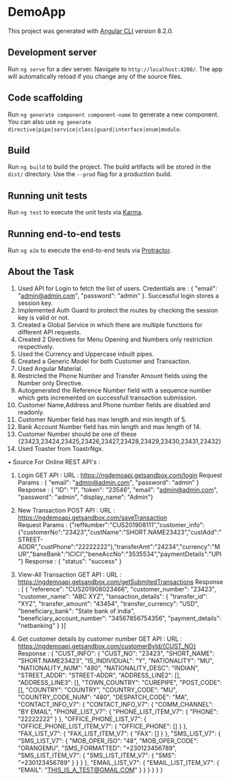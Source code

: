 # DemoApp

This project was generated with [Angular CLI](https://github.com/angular/angular-cli) version 8.2.0.

## Development server

Run `ng serve` for a dev server. Navigate to `http://localhost:4200/`. The app will automatically reload if you change any of the source files.

## Code scaffolding

Run `ng generate component component-name` to generate a new component. You can also use `ng generate directive|pipe|service|class|guard|interface|enum|module`.

## Build

Run `ng build` to build the project. The build artifacts will be stored in the `dist/` directory. Use the `--prod` flag for a production build.

## Running unit tests

Run `ng test` to execute the unit tests via [Karma](https://karma-runner.github.io).

## Running end-to-end tests

Run `ng e2e` to execute the end-to-end tests via [Protractor](http://www.protractortest.org/).

## About the Task

1.	Used API for Login to fetch the list of users. Credentials are : { "email": "admin@admin.com", "password": "admin" }. Successful login stores a session key.
2.	Implemented Auth Guard to protect the routes by checking the session key is valid or not.
3.	Created a Global Service in which there are multiple functions for different API requests.
4.	Created 2 Directives for Menu Opening and Numbers only restriction respectively.
5.	Used the Currency and Uppercase inbuilt pipes.
6.	Created a Generic Model for both Customer and Transaction.
7.	Used Angular Material.
8.	Restricted the Phone Number and Transfer Amount fields using the Number only Directive.
9.	Autogenerated the Reference Number field with a sequence number which gets incremented on successfull transaction submission.
10.	Customer Name,Address and Phone number fields are disabled and readonly.
11.	Customer Number field has max length and min length of 5.
12.	Bank Account Number field has min length and max length of 14.
13. Customer Number should be one of these {23423,23424,23425,23426,23427,23428,23429,23430,23431,23432}
14. Used Toaster from ToastrNgx.

•	Source For Online REST API's :

1.	Login GET API : URL : https://ngdemoapi.getsandbox.com/login
Request Params : { "email": "admin@admin.com", "password": "admin" }
Response : { "ID": "1", "token": "23546", "email": "admin@admin.com", "password": "admin", "display_name": "Admin"}

2.	New Transaction POST API : URL : https://ngdemoapi.getsandbox.com/saveTransaction  
Request Params : {"refNumber":"CUS201908111","customer_info":{"customerNo":"23423","custName":"SHORT.NAME23423","custAdd":"STREET-ADDR","custPhone":"22222222"},"transferAmt":"24234","currency":"MUR","baneBank":"ICICI","beneAccNo":"3535534","paymentDetails":"UPI"}
Response : { "status": "success" }

3.	View-All Transaction GET API : URL : https://ngdemoapi.getsandbox.com/getSubmitedTransactions 
Response : [ {
    "reference": "CUS201908023466",
    "customer_number": "23423",
    "customer_name": "ABC XYZ",
    "tansaction_details": {
      "transfer_id": "XYZ",
      "transfer_amount": "43454",
      "transfer_currency": "USD",
      "beneficiary_bank": "State bank of india",
      "beneficiary_account_number": "34567856754356",
      "payment_details": "netbanking"
    }
  }]

4.	Get customer details by customer number GET API : URL : https://ngdemoapi.getsandbox.com/customerById/{CUST_NO}
Response : {
  "CUST_INFO": {
    "CUST_NO": "23423",
    "SHORT_NAME": "SHORT.NAME23423",
    "IS_INDIVIDUAL": "Y",
    "NATIONALITY": "MU",
    "NATIONALITY_NUM": "480",
    "NATIONALITY_DESC": "INDIAN",
    "STREET_ADDR": "STREET-ADDR",
    "ADDRESS_LINE2": [],
    "ADDRESS_LINE3": [],
    "TOWN_COUNTRY": "CUREPIPE",
    "POST_CODE": [],
    "COUNTRY": "COUNTRY",
    "COUNTRY_CODE": "MU",
    "COUNTRY_CODE_NUM": "480",
    "DESPATCH_CODE": "MA",
    "CONTACT_INFO_V7": {
      "CONTACT_INFO_V7": {
        "COMM_CHANNEL": "BY EMAIL",
        "PHONE_LIST_V7": {
          "PHONE_LIST_ITEM_V7": {
            "PHONE": "22222222"
          }
        },
        "OFFICE_PHONE_LIST_V7": {
          "OFFICE_PHONE_LIST_ITEM_V7": {
            "OFFICE_PHONE": []
          }
        },
        "FAX_LIST_V7": {
          "FAX_LIST_ITEM_V7": {
            "FAX": []
          }
        },
        "SMS_LIST_V7": {
          "SMS_LIST_V7": {
            "MOB_OPER_ISO": "48",
            "MOB_OPER_CODE": "ORANGEMU",
            "SMS_FORMATTED": "+230123456789",
            "SMS_LIST_ITEM_V7": {
              "SMS_LIST_ITEM_V7": {
                "SMS": "+230123456789"
              }
            }
          }
        },
        "EMAIL_LIST_V7": {
          "EMAIL_LIST_ITEM_V7": {
            "EMAIL": "THIS_IS_A_TEST@GMAIL.COM"
          }
        }
      }
    }
  }
}
